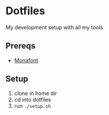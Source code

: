 # Dotfiles
My development setup with all my tools

## Prereqs
* [Monafont](https://github.com/githubnext/monaspace) 


## Setup

1. clone in home dir
2. cd into dotfiles
3. run `./setup.sh`
